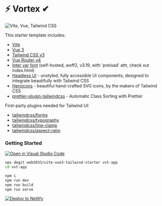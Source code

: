 # ⚡ Vortex ✔

![Vite, Vue, Tailwind CSS](https://user-images.githubusercontent.com/11320080/111277027-a9384c00-8640-11eb-8323-21889bd7c609.png)

This starter template includes:

-   [Vite](https://vitejs.dev/guide/)
-   [Vue 3](https://vuejs.org/guide/introduction.html)
-   [Tailwind CSS v3](https://tailwindcss.com/docs/configuration)
-   [Vue Router v4](https://github.com/vuejs/router)
-   [Inter var font](https://github.com/rsms/inter) (self-hosted, woff2, v3.19, with 'preload' attr, check out index.html)
-   [Headless UI](https://headlessui.dev/vue/menu) - unstyled, fully accessible UI components, designed to integrate beautifully with Tailwind CSS
-   [Heroicons](https://github.com/tailwindlabs/heroicons#vue) - beautiful hand-crafted SVG icons,
    by the makers of Tailwind CSS
-   [prettier-plugin-tailwindcss](https://tailwindcss.com/blog/automatic-class-sorting-with-prettier) - Automatic Class Sorting with Prettier

First-party plugins needed for Tailwind UI:

-   [tailwindcss/forms](https://github.com/tailwindlabs/tailwindcss-forms)
-   [tailwindcss/typography](https://tailwindcss.com/docs/typography-plugin)
-   [tailwindcss/line-clamp](https://github.com/tailwindlabs/tailwindcss-line-clamp)
-   [tailwindcss/aspect-ratio](https://github.com/tailwindlabs/tailwindcss-aspect-ratio)

### Getting Started

[![Open in Visual Studio Code](https://open.vscode.dev/badges/open-in-vscode.svg)](https://open.vscode.dev/web2033/vite-vue3-tailwind-starter)

```sh
npx degit web2033/vite-vue3-tailwind-starter vvt-app
cd vvt-app
```

```sh
npm i
npm run dev
npm run build
npm run serve
```

[![Deploy to Netlify](https://www.netlify.com/img/deploy/button.svg)](https://app.netlify.com/start/deploy?repository=https://github.com/web2033/vite-vue3-tailwind-starter)
